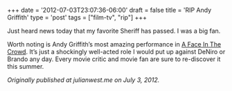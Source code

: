 +++
date = '2012-07-03T23:07:36-06:00'
draft = false
title = 'RIP Andy Griffith'
type = 'post'
tags = ["film-tv", "rip"]
+++


Just heard news today that my favorite Sheriff has passed. I was a big fan.<br />

Worth noting is Andy Griffith’s most amazing performance in <a href="http://www.slate.com/blogs/browbeat/2012/07/03/andy_griffith_dead_at_86_before_andy_taylor_and_matlock_there_was_a_face_in_the_crowd_.html">A Face In The Crowd</a>. It’s just a shockingly well-acted role I would put up against DeNiro or Brando any day. Every movie critic and movie fan are sure to re-discover it this summer.<br />



<i>Originally published at julianwest.me on July 3, 2012.</i>